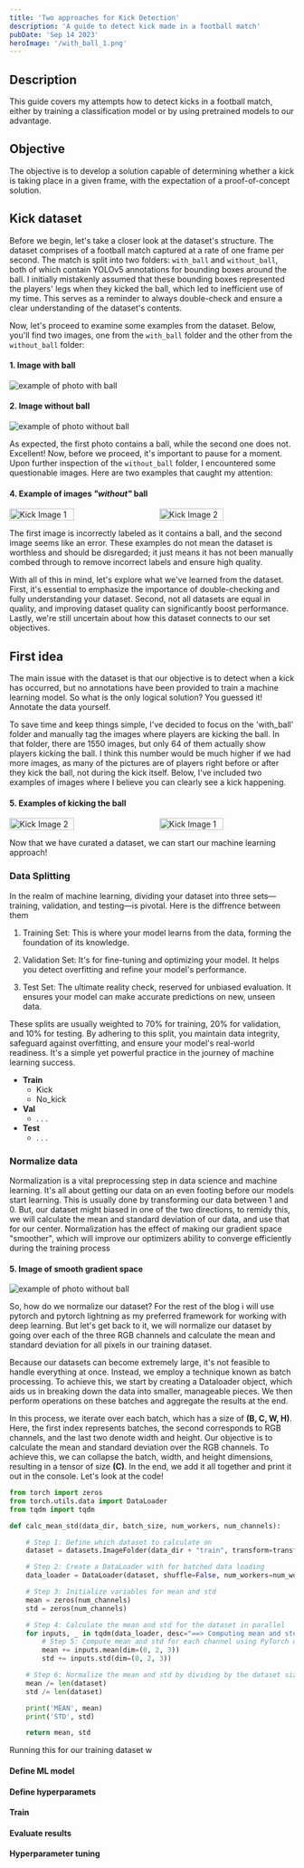 ```yaml
---
title: 'Two approaches for Kick Detection'
description: 'A guide to detect kick made in a football match'
pubDate: 'Sep 14 2023'
heroImage: '/with_ball_1.png'
---
```


## Description
This guide covers my attempts how to detect kicks in a football match, either by training a classification model or by using pretrained models to our advantage.

## Objective
The objective is to develop a solution capable of determining whether a kick is taking place in a given frame, with the expectation of a proof-of-concept solution.

## Kick dataset
Before we begin, let's take a closer look at the dataset's structure. The dataset comprises of a football match captured at a rate of one frame per second. The match is split into two folders: `with_ball` and `without_ball`, both of which contain YOLOv5 annotations for bounding boxes around the ball. I initially mistakenly assumed that these bounding boxes represented the players' legs when they kicked the ball, which led to inefficient use of my time. This serves as a reminder to always double-check and ensure a clear understanding of the dataset's contents.

Now, let's proceed to examine some examples from the dataset. Below, you'll find two images, one from the `with_ball` folder and the other from the `without_ball` folder:
#### 1. Image with ball
![example of photo with ball](/with_ball_2.png)

#### 2. Image without ball
![example of photo without ball](/without_ball_1.jpg)




As expected, the first photo contains a ball, while the second one does not. Excellent! Now, before we proceed, it's important to pause for a moment. Upon further inspection of the `without_ball` folder, I encountered some questionable images. Here are two examples that caught my attention:

#### 4. Example of images *"without"* ball
<div style="display: flex; justify-content: space-between;">
    <img src="/without_ball_3.jpg" alt="Kick Image 1" style="width: 47.5%;" />
    <img src="/without_ball_2.jpg" alt="Kick Image 2" style="width: 47.5%;" />
</div>

The first image is incorrectly labeled as it contains a ball, and the second image seems like an error. These examples do not mean the dataset is worthless and should be disregarded; it just means it has not been manually combed through to remove incorrect labels and ensure high quality.

With all of this in mind, let's explore what we've learned from the dataset. First, it's essential to emphasize the importance of double-checking and fully understanding your dataset. Second, not all datasets are equal in quality, and improving dataset quality can significantly boost performance. Lastly, we're still uncertain about how this dataset connects to our set objectives.

## First idea

The main issue with the dataset is that our objective is to detect when a kick has occurred, but no annotations have been provided to train a machine learning model. So what is the only logical solution? You guessed it! Annotate the data yourself.

To save time and keep things simple, I've decided to focus on the 'with_ball' folder and manually tag the images where players are kicking the ball. In that folder, there are 1550 images, but only 64 of them actually show players kicking the ball. I think this number would be much higher if we had more images, as many of the pictures are of players right before or after they kick the ball, not during the kick itself. Below, I've included two examples of images where I believe you can clearly see a kick happening.


#### 5. Examples of kicking the ball

<div style="display: flex; justify-content: space-between;">
    <img src="/kick_2.jpg" alt="Kick Image 2" style="width: 47.5%;" />
    <img src="/kick_1.jpg" alt="Kick Image 1" style="width: 47.5%;" />
</div>

Now that we have curated a dataset, we can start our machine learning approach! 

### Data Splitting

In the realm of machine learning, dividing your dataset into three sets—training, validation, and testing—is pivotal. Here is the diffrence between them

1. Training Set: This is where your model learns from the data, forming the foundation of its knowledge.

2. Validation Set: It's for fine-tuning and optimizing your model. It helps you detect overfitting and refine your model's performance.

3. Test Set: The ultimate reality check, reserved for unbiased evaluation. It ensures your model can make accurate predictions on new, unseen data.

These splits are usually weighted to  70% for training, 20% for validation, and 10% for testing. By adhering to this split, you maintain data integrity, safeguard against overfitting, and ensure your model's real-world readiness. It's a simple yet powerful practice in the journey of machine learning success.

- **Train**
  - Kick
  - No_kick
- **Val**
  - . . .
- **Test**
  - . . .



### Normalize data
Normalization is a vital preprocessing step in data science and machine learning. It's all about getting our data on an even footing before our models start learning. This is usually done by transforming our data between 1 and 0. But, our dataset might biased in one of the two directions, to remidy this, we will calculate the mean and standard deviation of our data, and use that for our center. Normalization has the effect of making our gradient space "smoother", which will improve our optimizers ability to converge efficiently during the training process

#### 5. Image of smooth gradient space
![example of photo without ball](/gradient_decent_1.webp)

So, how do we normalize our dataset? For the rest of the blog i will use pytorch and pytorch lightning as my preferred framework for working with deep learning. But let's get back to it, we will normalize our dataset by going over each of the three RGB channels and calculate the mean and standard deviation for all pixels in our training dataset. 

Because our datasets can become extremely large, it's not feasible to handle everything at once. Instead, we employ a technique known as batch processing. To achieve this, we start by creating a Dataloader object, which aids us in breaking down the data into smaller, manageable pieces. We then perform operations on these batches and aggregate the results at the end.

In this process, we iterate over each batch, which has a size of **(B, C, W, H)**. Here, the first index represents batches, the second corresponds to RGB channels, and the last two denote width and height. Our objective is to calculate the mean and standard deviation over the RGB channels. To achieve this, we can collapse the batch, width, and height dimensions, resulting in a tensor of size **(C)**. In the end, we add it all together and print it out in the console. Let's look at the code! 


``` py from torchvision import datasets, transforms
from torch import zeros
from torch.utils.data import DataLoader
from tqdm import tqdm

def calc_mean_std(data_dir, batch_size, num_workers, num_channels):

    # Step 1: Define which dataset to calculate on
    dataset = datasets.ImageFolder(data_dir + "train", transform=transforms.ToTensor(),)

    # Step 2: Create a DataLoader with for batched data loading
    data_loader = DataLoader(dataset, shuffle=False, num_workers=num_workers, batch_size=batch_size, pin_memory=True)

    # Step 3: Initialize variables for mean and std
    mean = zeros(num_channels)
    std = zeros(num_channels)

    # Step 4: Calculate the mean and std for the dataset in parallel
    for inputs, _ in tqdm(data_loader, desc="==> Computing mean and std"):
        # Step 5: Compute mean and std for each channel using PyTorch operations
        mean += inputs.mean(dim=(0, 2, 3))
        std += inputs.std(dim=(0, 2, 3))

    # Step 6: Normalize the mean and std by dividing by the dataset size
    mean /= len(dataset)
    std /= len(dataset)

    print('MEAN', mean)
    print('STD', std)

    return mean, std

```

Running this for our training dataset w

#### Define ML model
#### Define hyperparamets
#### Train
#### Evaluate results
#### Hyperparameter tuning

